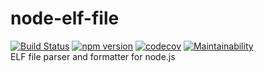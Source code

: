 # node-elf-file
[![Build Status](https://api.travis-ci.org/k13-engineering/node-elf-file.svg?branch=master)](https://travis-ci.org/k13-engineering/node-elf-file)
[![npm version](https://badge.fury.io/js/node-elf-file.svg)](https://badge.fury.io/js/node-elf-file)
[![codecov](https://codecov.io/gh/k13-engineering/node-elf-file/branch/master/graph/badge.svg)](https://codecov.io/gh/k13-engineering/node-elf-file)
[![Maintainability](https://api.codeclimate.com/v1/badges/f033a9e313d8cf3cf4ac/maintainability)](https://codeclimate.com/github/k13-engineering/node-elf-file/maintainability)<br/>
ELF file parser and formatter for node.js
